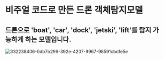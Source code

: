 # 비주얼 코드로 만든 드론 객체탐지모델
## 드론으로 'boat', 'car', 'dock', 'jetski', 'lift'를 탐지 가능하게 하는 모델입니다.
![332238406-0db7b296-392e-4207-9967-98591cbdfe5e](https://github.com/han7653/Drone/assets/144324024/c72cae51-8485-4af2-a619-a37bc4e2a568)
